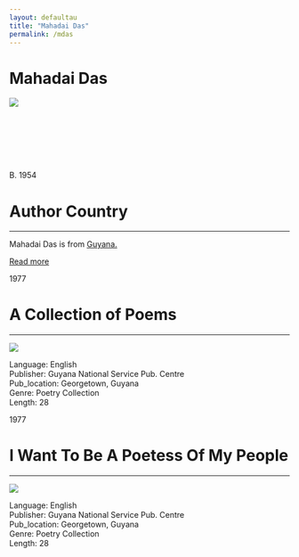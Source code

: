 ```yaml
---
layout: defaultau
title: "Mahadai Das"
permalink: /mdas
---
```

<!-- partial:index.partial.html -->
<div class="content">
    <h1>Mahadai Das</h1>
    <div class="quote">
        <div><img src="https://www.peepaltreepress.com/sites/default/files/styles/author_large/public/Mahadai%20Das.jpg" class="logo"></div>
    </div>
    <div class="timeline">
        <div style="padding-bottom:100px;"></div>
        <div class="block">
            <div class="date right"><p class="right"> B. 1954 </p></div>
            <div class="dot"></div>
            <div class="left first">
            <div class="author_country">
                <h1>Author Country</h1><hr>
          <div class="aclocation">  <p>Mahadai Das is from <a href="http://localhost:4000/62">Guyana.</a></p></div>
              <div class="acreadmore">  <a href="https://en.wikipedia.org/wiki/Mahadai_Das" target="_blank">Read more</a></div>
            </div>
            </div>
        </div>
        <div class="block">
            <div class="date left"><p class="left">1977</p></div>
            <div class="dot"></div>
            <div class="right">
                <h1>A Collection of Poems</h1><hr>
                <p><img src="https://books.google.dm/books/content?id=PyNCAAAAYAAJ&printsec=frontcover&img=1&zoom=1&imgtk=AFLRE73jPjy3grpomJXzts0uEwMXKqY3f4FMH5u3PEp7Eei1ktMFFQB84iYIceLRQprNb-h6oSdmnZpIuoqOGtsxn_nMPfGR6OmUiqg5S2R1qqVj608tg20_ViobaovzU23ppLx7UaBN"></p>
                <p>
                Language: English<br/>
                Publisher: Guyana National Service Pub. Centre<br/>
                Pub_location: Georgetown, Guyana<br/>
                Genre: Poetry Collection<br/>
                Length: 28</p>
            </div>
        </div>
        <div class="block">
            <div class="date right"><p class="right">1977</p></div>
            <div class="dot"></div>
            <div class="left hide">
                <h1>I Want To Be A Poetess Of My People</h1><hr>
                <p><img src="https://www.morayhousetrust.com/wp-content/uploads/2021/07/Mahadai-Part-One-Cover.png"></p>
                <p>Language: English<br/>
                Publisher: Guyana National Service Pub. Centre<br/>
                Pub_location: Georgetown, Guyana<br/>
                Genre: Poetry Collection<br/>
                Length: 28</p>
            </div>
        </div>
        <div id="footer">
